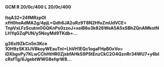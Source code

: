 #### GCM R 20/0c/400 L 20/0c/400
**ItqA32+24fMRzpOl**<br/>**xfH0heAdMA2g/4pjL+Qdh6JA2oRz9T8N2HfoZmUdVCE=**<br/>**TnpVxLFzScutmOGQKnPs0zzoJ+xeiB6o3k826WeA5A5xSBhZQnAMkotNLHYqGZqPUN/y5NoyMd9TKdb+...**<br/><br/>
**g36xl9ZkCn5n3Kce**<br/>**1OH9zSKXIJVBkoyWEauTnI+LhVH1EQc1ogaFHpB0xVo=**<br/>**iDXbgvPy7KLwCChHtHR0ZjsbfAHkS9PStEnzCkC2O4QznRr34WU7+y6bIcRsfTg/6JgebtWWG8efqrW8...**